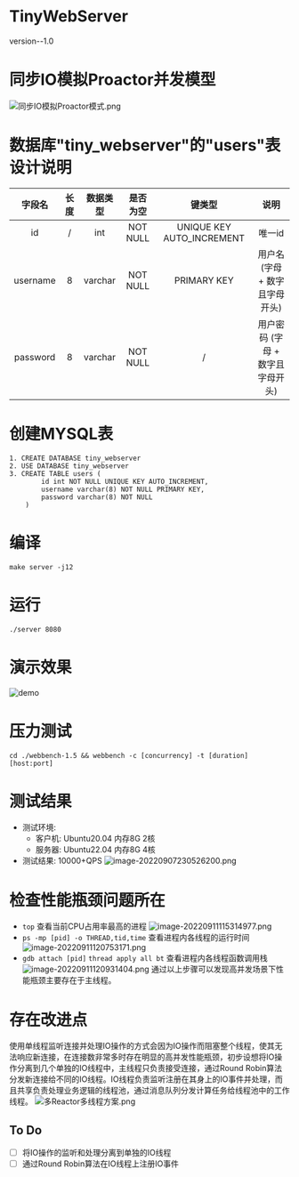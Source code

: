 # TinyWebServer
version--1.0

# 同步IO模拟Proactor并发模型
![同步IO模拟Proactor模式.png](https://s2.loli.net/2022/09/10/4P5EQwzRJqNdO2r.png)

# 数据库"tiny_webserver"的"users"表设计说明

|  字段名  | 长度 | 数据类型 | 是否为空 |          键类型           |               说明               |
| :------: | :--: | :------: | :------: | :-----------------------: | :------------------------------: |
|    id    |  /   |   int    | NOT NULL | UNIQUE KEY AUTO_INCREMENT |              唯一id              |
| username |  8   | varchar  | NOT NULL |        PRIMARY KEY        |  用户名 (字母 + 数字且字母开头)  |
| password |  8   | varchar  | NOT NULL |             /             | 用户密码 (字母 + 数字且字母开头) |

# 创建MYSQL表

```mysql
1. CREATE DATABASE tiny_webserver
2. USE DATABASE tiny_webserver
3. CREATE TABLE users (
        id int NOT NULL UNIQUE KEY AUTO_INCREMENT,
        username varchar(8) NOT NULL PRIMARY KEY,
        password varchar(8) NOT NULL
    )
```

# 编译
`make server -j12`

# 运行
`./server 8080`

# 演示效果
![demo](https://s2.loli.net/2022/09/19/7BbTmHsOLeyrKjF.gif)

# 压力测试
`cd ./webbench-1.5 && webbench -c [concurrency] -t [duration] [host:port]`

# 测试结果
  - 测试环境: 
    - 客户机: Ubuntu20.04 内存8G 2核
    - 服务器: Ubuntu22.04 内存8G 4核
  - 测试结果: 10000+QPS
![image-20220907230526200.png](https://s2.loli.net/2022/09/07/ezJbM4UtBpP9Isn.png)

# 检查性能瓶颈问题所在
  - `top` 查看当前CPU占用率最高的进程
    ![image-20220911115314977.png](https://s2.loli.net/2022/09/11/Sc3zQlgs7WIi81o.png)
  - `ps -mp [pid] -o THREAD,tid,time` 查看进程内各线程的运行时间
    ![image-20220911120753171.png](https://s2.loli.net/2022/09/11/zxIvuA1LVnNy5oK.png)
  - `gdb attach [pid]`  `thread apply all bt`  查看进程内各线程函数调用栈
    ![image-20220911120931404.png](https://s2.loli.net/2022/09/11/HkE3sD1g4Apbhwr.png)
  通过以上步骤可以发现高并发场景下性能瓶颈主要存在于主线程。

# 存在改进点
使用单线程监听连接并处理IO操作的方式会因为IO操作而阻塞整个线程，使其无法响应新连接，在连接数非常多时存在明显的高并发性能瓶颈，初步设想将IO操作分离到几个单独的IO线程中，主线程只负责接受连接，通过Round Robin算法分发新连接给不同的IO线程。IO线程负责监听注册在其身上的IO事件并处理，而且共享负责处理业务逻辑的线程池，通过消息队列分发计算任务给线程池中的工作线程。
![多Reactor多线程方案.png](https://s2.loli.net/2022/09/11/XqlKZ5Ljh6FSgvC.png)

## To Do

- [ ] 将IO操作的监听和处理分离到单独的IO线程
- [ ] 通过Round Robin算法在IO线程上注册IO事件
